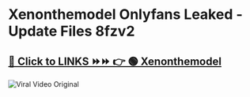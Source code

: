 
 # Xenonthemodel Onlyfans Leaked - Update Files 8fzv2

## <h2><a href="https://clipsfans.com/Xenonthemodel&ref=git">🔗 Click to LINKS ⏩⏩ 👉 🟢 Xenonthemodel </a></h2>

<a href="https://clipsfans.com/Xenonthemodel&ref=git" rel="nofollow" data-target="animated-image.originalLink"><img src="https://i.ibb.co.com/xMMVF88/686577567.gif" alt="Viral Video Original" style="max-width: 100%; display: inline-block;" data-target="animated-image.originalImage"></a>

